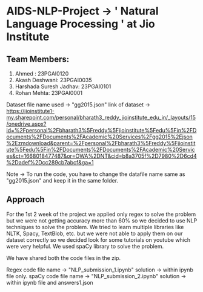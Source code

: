 # AIDS-NLP-Project -> ' Natural Language Processing ' at Jio Institute
## Team Members:

1. Ahmed  : 23PGAI0120
2. Akash Deshwani: 23PGAI0035
3. Harshada Suresh Jadhav: 23PGAI0101
4. Rohan Mehta: 23PGAI0001

Dataset file name used -> "gg2015.json"
link of dataset -> https://jioinstitute1-my.sharepoint.com/personal/bharath3_reddy_jioinstitute_edu_in/_layouts/15/onedrive.aspx?id=%2Fpersonal%2Fbharath3%5Freddy%5Fjioinstitute%5Fedu%5Fin%2FDocuments%2FDocuments%2FAcademic%20Services%2Fgg2015%2Ejson%2Ezmdownload&parent=%2Fpersonal%2Fbharath3%5Freddy%5Fjioinstitute%5Fedu%5Fin%2FDocuments%2FDocuments%2FAcademic%20Services&ct=1668018477487&or=OWA%2DNT&cid=b8a3705f%2D7980%2D6cd4%2Dadef%2Dcc289cb7abcf&ga=1

Note -> To run the code, you have to change the datafile name same as "gg2015.json" and keep it in the same folder.


## Approach

For the 1st 2 week of the project we applied only regex to solve the problem but we were not getting accuracy more than 60% so we decided to use NLP techniques to solve the problem.
We tried to learn multiple libraries like NLTK, Spacy, TextBlob, etc. but we were not able to apply them on our dataset correctly so we decided look for some tutorials on youtube which were very helpful.
We used spaCy library to solve the problem. 

We have shared both the code files in the zip. 

Regex code file name -> "NLP_submission_1.ipynb" solution -> within ipynb file only.
spaCy code file name -> "NLP_submission_2.ipynb" solution -> within ipynb file and answers1.json

